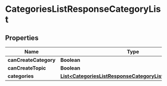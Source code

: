 

# CategoriesListResponseCategoryList


## Properties

| Name | Type | Description | Notes |
|------------ | ------------- | ------------- | -------------|
|**canCreateCategory** | **Boolean** |  |  |
|**canCreateTopic** | **Boolean** |  |  |
|**categories** | [**List&lt;CategoriesListResponseCategoryListCategoriesInner&gt;**](CategoriesListResponseCategoryListCategoriesInner.md) |  |  |



